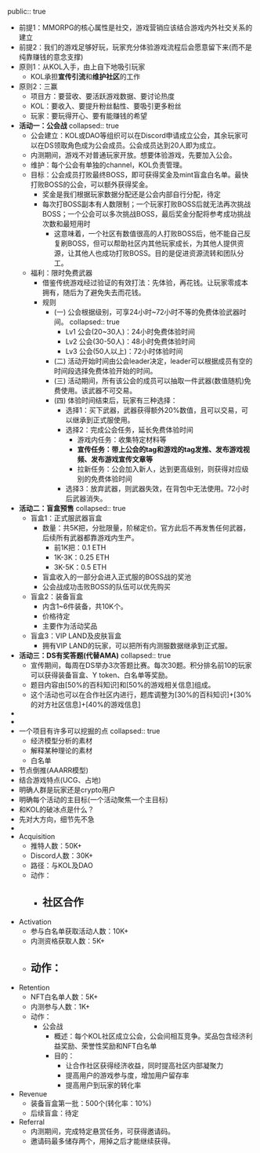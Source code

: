public:: true

- 前提1：MMORPG的核心属性是社交，游戏营销应该结合游戏内外社交关系的建立
- 前提2：我们的游戏足够好玩，玩家充分体验游戏流程后会愿意留下来(而不是纯靠赚钱的意念支撑)
- 原则1：从KOL入手，由上自下地吸引玩家
	- KOL承担**宣传引流**和**维护社区**的工作
- 原则2：三赢
	- 项目方：要营收、要活跃游戏数据、要讨论热度
	- KOL：要收入、要提升粉丝黏性、要吸引更多粉丝
	- 玩家：要玩得开心、要有能赚钱的希望
- **活动一：公会战**
  collapsed:: true
	- 公会建立：KOL或DAO等组织可以在Discord申请成立公会，其余玩家可以在DS领取角色成为公会成员。公会成员达到20人即为成立。
	- 内测期间，游戏不对普通玩家开放。想要体验游戏，先要加入公会。
	- 维护：每个公会有单独的channel，KOL负责管理。
	- 目标：公会成员打败最终BOSS，即可获得奖金及mint盲盒白名单。最快打败BOSS的公会，可以额外获得奖金。
		- 奖金是我们根据玩家数据分配还是公会内部自行分配，待定
		- 每次打BOSS副本有人数限制；一个玩家打败BOSS后就无法再次挑战BOSS；一个公会可以多次挑战BOSS，最后奖金分配将参考成功挑战次数和最短用时
			- 这意味着，一个社区有数值很高的人打败BOSS后，他不能自己反复刷BOSS，但可以帮助社区内其他玩家成长，为其他人提供资源，让其他人也成功打败BOSS。目的是促进资源流转和团队分工。
	- 福利：限时免费武器
		- 借鉴传统游戏经过验证的有效打法：先体验，再花钱。让玩家零成本拥有，随后为了避免失去而花钱。
		- 规则
			- (一) 公会根据级别，可享24小时~72小时不等的免费体验武器时间。
			  collapsed:: true
				- Lv1 公会(20~30人)：24小时免费体验时间
				- Lv2 公会(30-50人)：48小时免费体验时间
				- Lv3 公会(50人以上)：72小时体验时间
			- (二) 活动开始时间由公会leader决定，leader可以根据成员有空的时间段选择免费体验开始的时间。
			- (三) 活动期间，所有该公会的成员可以抽取一件武器(数值随机)免费使用。该武器不可交易。
			- (四) 体验时间结束后，玩家有三种选择：
				- 选择1：买下武器，武器获得额外20%数值，且可以交易，可以继承到正式服使用。
				- 选择2：完成公会任务，延长免费体验时间
					- 游戏内任务：收集特定材料等
					- **宣传任务：带上公会的tag和游戏的tag发推、发布游戏视频、发布游戏宣传文章等**
					- 拉新任务：公会加入新人，达到更高级别，则获得对应级别的免费体验时间
				- 选择3：放弃武器，则武器失效，在背包中无法使用。72小时后武器消失。
- **活动二：盲盒预售**
  collapsed:: true
	- 盲盒1：正式服武器盲盒
		- 数量：共5K把，分批限量，阶梯定价。官方此后不再发售任何武器，后续所有武器都靠游戏内生产。
			- 前1K把：0.1 ETH
			- 1K-3K：0.25 ETH
			- 3K-5K：0.5 ETH
		- 盲盒收入的一部分会进入正式服的BOSS战的奖池
		- 公会战成功击败BOSS的队伍可以优先购买
	- 盲盒2：装备盲盒
		- 内含1~6件装备，共10K个。
		- 价格待定
		- 主要作为活动奖品
	- 盲盒3：VIP LAND及皮肤盲盒
		- 拥有VIP LAND的玩家，可以把所有内测服数据继承到正式服。
- **活动三：DS有奖答题(代替AMA)**
  collapsed:: true
	- 宣传期间，每周在DS举办3次答题比赛。每次30题。积分排名前10的玩家可以获得装备盲盒、Y token、白名单等奖励。
	- 题目内容由[50%的百科知识]和[50%的游戏相关信息]组成。
	- 这个活动也可以在合作社区内进行，题库调整为[30%的百科知识]+[30%的对方社区信息]+[40%的游戏信息]
-
-
- 一个项目有许多可以挖掘的点
  collapsed:: true
	- 经济模型分析的素材
	- 解释某种理论的素材
	- 白名单
- 节点倒推(AAARR模型)
- 结合游戏特点(UCG、占地)
- 明确人群是玩家还是crypto用户
- 明确每个活动的主目标(一个活动聚焦一个主目标)
- 和KOL的破冰点是什么？
- 先对大方向，细节先不急
-
- Acquisition
	- 推特人数：50K+
	- Discord人数：30K+
	- 路径：与KOL及DAO
	- 动作：
		- 社区合作
			-
- Activation
	- 参与白名单获取活动人数：10K+
	- 内测资格获取人数：5K+
	- 动作：
		-
- Retention
	- NFT白名单人数：5K+
	- 内测参与人数：1K+
	- 动作：
		- 公会战
			- 概述：每个KOL社区成立公会，公会间相互竞争。奖品包含经济利益奖励、荣誉性奖励和NFT白名单
			- 目的：
				- 让合作社区获得经济收益，同时提高社区内部凝聚力
				- 提高用户的游戏参与度，增加用户留存率
				- 提高用户到玩家的转化率
- Revenue
	- 装备盲盒第一批：500个(转化率：10%)
	- 后续盲盒：待定
- Referral
	- 内测期间，完成特定悬赏任务，可获得邀请码。
	- 邀请码最多储存两个，用掉之后才能继续获得。